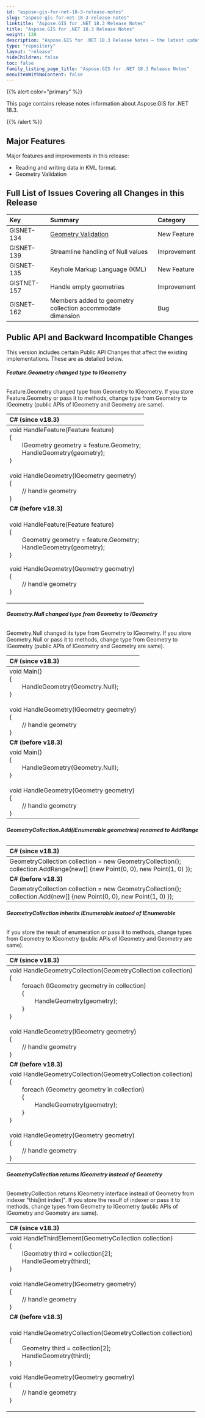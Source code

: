 ```yaml
---
id: "aspose-gis-for-net-18-3-release-notes"
slug: "aspose-gis-for-net-18-3-release-notes"
linktitle: "Aspose.GIS for .NET 18.3 Release Notes"
title: "Aspose.GIS for .NET 18.3 Release Notes"
weight: 120
description: "Aspose.GIS for .NET 18.3 Release Notes – the latest updates and fixes."
type: "repository"
layout: "release"
hideChildren: false
toc: false
family_listing_page_title: "Aspose.GIS for .NET 18.3 Release Notes"
menuItemWithNoContent: false
---
```


{{% alert color="primary" %}} 

This page contains release notes information about Aspose.GIS for .NET 18.3.

{{% /alert %}} 
## **Major Features**
Major features and improvements in this release:

- Reading and writing data in KML format.
- Geometry Validation
## **Full List of Issues Covering all Changes in this Release**

|**Key**|**Summary**|**Category**|
| :- | :- | :- |
|GISNET-134|[Geometry Validation](/gis/net/geometry-validation/)|New Feature|
|GISNET-139|Streamline handling of Null values|Improvement|
|GISNET-135|Keyhole Markup Language (KML)|New Feature|
|GISTNET-157|Handle empty geometries|Improvement|
|GISNET-162|Members added to geometry collection accommodate dimension|Bug|
## **Public API and Backward Incompatible Changes**
This version includes certain Public API Changes that affect the existing implementations. These are as detailed below.
###### **Feature.Geometry changed type to IGeometry**
Feature.Geometry changed type from Geometry to IGeometry. If you store Feature.Geometry or pass it to methods, change type from Geometry to IGeometry (public APIs of IGeometry and Geometry are same).



|**C# (since v18.3)**|
| :- |
|void HandleFeature(Feature feature)<br>{<br>`    `IGeometry geometry = feature.Geometry;<br>`    `HandleGeometry(geometry);<br>}<br><br>void HandleGeometry(IGeometry geometry)<br>{<br>`    `// handle geometry<br>}|
|**C# (before v18.3)**|
|<p>void HandleFeature(Feature feature)<br>{<br>`    `Geometry geometry = feature.Geometry;<br>`    `HandleGeometry(geometry);<br>}</p><p>void HandleGeometry(Geometry geometry)<br>{<br>`    `// handle geometry<br>}</p>|

###### **Geometry.Null changed type from Geometry to IGeometry**
Geometry.Null changed its type from Geometry to IGeometry. If you store Geometry.Null or pass it to methods, change type from Geometry to IGeometry (public APIs of IGeometry and Geometry are same).



|**C# (since v18.3)**|
| :- |
|void Main()<br>{<br>`    `HandleGeometry(Geometry.Null);<br>}<br><br>void HandleGeometry(IGeometry geometry)<br>{<br>`    `// handle geometry<br>}|
|**C# (before v18.3)**|
|void Main()<br>{<br>`    `HandleGeometry(Geometry.Null);<br>}<br><br>void HandleGeometry(Geometry geometry)<br>{<br>`    `// handle geometry<br>}|
###### **GeometryCollection.Add(IEnumerable<Geometry> geometries) renamed to AddRange**

|**C# (since v18.3)**|
| :- |
|GeometryCollection collection = new GeometryCollection();<br>collection.AddRange(new[] {new Point(0, 0), new Point(1, 0) });|
|**C# (before v18.3)**|
|GeometryCollection collection = new GeometryCollection();<br>collection.Add(new[] {new Point(0, 0), new Point(1, 0) });|
###### **GeometryCollection inherits IEnumerable<IGeometry> instaed of IEnumerable<Geometry>**
If you store the result of enumeration or pass it to methods, change types from Geometry to IGeometry (public APIs of IGeometry and Geometry are same).

|**C# (since v18.3)**|
| :- |
|void HandleGeometryCollection(GeometryCollection collection)<br>{<br>`    `foreach (IGeometry geometry in collection)<br>`    `{<br>`        `HandleGeometry(geometry);<br>`    `}<br>}<br><br>void HandleGeometry(IGeometry geometry)<br>{<br>`    `// handle geometry<br>}|
|**C# (before v18.3)**|
|void HandleGeometryCollection(GeometryCollection collection)<br>{<br>`    `foreach (Geometry geometry in collection)<br>`    `{<br>`        `HandleGeometry(geometry);<br>`    `}<br>}<br><br>void HandleGeometry(Geometry geometry)<br>{<br>`    `// handle geometry<br>}|
###### **GeometryCollection returns IGeometry instead of Geometry**
GeometryCollection returns IGeometry interface instead of Geometry from indexer "this[int index]".
If you store the resulf of indexer or pass it to methods, change types from Geometry to IGeometry (public APIs of IGeometry and Geometry are same). 

|**C# (since v18.3)**|
| :- |
|void HandleThirdElement(GeometryCollection collection)<br>{<br>`    `IGeometry third = collection[2];<br>`    `HandleGeometry(third);<br>}<br><br>void HandleGeometry(IGeometry geometry)<br>{<br>`    `// handle geometry<br>}|
|**C# (before v18.3)**|
|<p>void HandleGeometryCollection(GeometryCollection collection)<br>{<br>`    `Geometry third = collection[2];<br>`    `HandleGeometry(third);<br>}</p><p>void HandleGeometry(Geometry geometry)<br>{<br>`    `// handle geometry<br>}</p>|



